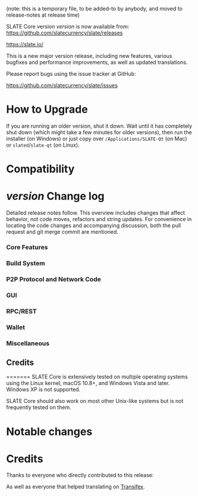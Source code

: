 (note: this is a temporary file, to be added-to by anybody, and moved to
release-notes at release time)

SLATE Core version *version* is now available from:  <https://github.com/slatecurrency/slate/releases>

  <https://slate.io/>

This is a new major version release, including new features, various bugfixes
and performance improvements, as well as updated translations.

Please report bugs using the issue tracker at GitHub:

  <https://github.com/slatecurrency/slate/issues>

How to Upgrade
==============

If you are running an older version, shut it down. Wait until it has completely
shut down (which might take a few minutes for older versions), then run the
installer (on Windows) or just copy over `/Applications/SLATE-Qt` (on Mac)
or `slated`/`slate-qt` (on Linux).


Compatibility
==============



*version* Change log
==============

Detailed release notes follow. This overview includes changes that affect behavior, not code moves, refactors and string updates. For convenience in locating the code changes and accompanying discussion, both the pull request and git merge commit are mentioned.

### Core Features

### Build System
 
### P2P Protocol and Network Code

### GUI
 
### RPC/REST

### Wallet
 
### Miscellaneous
 
 
## Credits
=======
SLATE Core is extensively tested on multiple operating systems using
the Linux kernel, macOS 10.8+, and Windows Vista and later. Windows XP is not supported.

SLATE Core should also work on most other Unix-like systems but is not
frequently tested on them.

Notable changes
===============

Credits
=======

Thanks to everyone who directly contributed to this release:


As well as everyone that helped translating on [Transifex](https://slate.io/).
